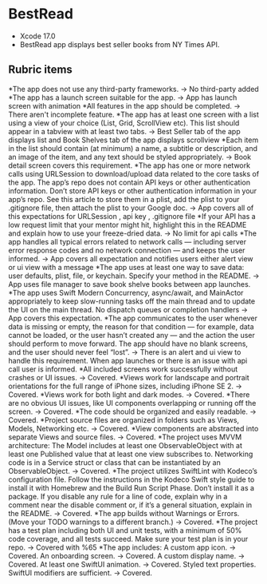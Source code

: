 # BestRead

* Xcode 17.0
* BestRead app displays best seller books from NY Times API.

## Rubric items
*The app does not use any third-party frameworks. -> No third-party added
*The app has a launch screen suitable for the app. -> App has launch screen with animation
*All features in the app should be completed. -> There aren't incomplete feature.
*The app has at least one screen with a list using a view of your choice (List, Grid, ScrollView etc). This list should appear in a tabview with at least two tabs. -> Best Seller tab of the app displays list and Book Shelves tab of the app displays scrollview
*Each item in the list should contain (at minimum) a name, a subtitle or description, and an image of the item, and any text should be styled appropriately. -> Book detail screen covers this requirement.
*The app has one or more network calls using URLSession to download/upload data related to the core tasks of the app. The app’s repo does not contain API keys or other authentication information. Don’t store API keys or other authentication information in your app’s repo. See this article to store them in a plist, add the plist to your .gitignore file, then attach the plist to your Google doc. -> App covers all of this expectations for URLSession , api key , .gitignore file
*If your API has a low request limit that your mentor might hit, highlight this in the README and explain how to use your freeze-dried data. -> No limit for api calls
*The app handles all typical errors related to network calls — including server error response codes and no network connection — and keeps the user informed. -> App covers all expectation and notifies users either alert view or ui view with a message
*The app uses at least one way to save data: user defaults, plist, file, or keychain. Specify your method in the README. -> App uses file manager to save book shelve books between app launches.
*The app uses Swift Modern Concurrency, async/await, and MainActor appropriately to keep slow-running tasks off the main thread and to update the UI on the main thread. No dispatch queues or completion handlers -> App covers this expectation.
*The app communicates to the user whenever data is missing or empty, the reason for that condition — for example, data cannot be loaded, or the user hasn’t created any — and the action the user should perform to move forward. The app should have no blank screens, and the user should never feel “lost”. -> There is an alert and ui view to handle this requirement. When app launches or there is an issue with api call user is informed.
*All included screens work successfully without crashes or UI issues. -> Covered.
*Views work for landscape and portrait orientations for the full range of iPhone sizes, including iPhone SE 2. -> Covered.
*Views work for both light and dark modes. -> Covered.
*There are no obvious UI issues, like UI components overlapping or running off the screen. -> Covered.
*The code should be organized and easily readable. -> Covered.
*Project source files are organized in folders such as Views, Models, Networking etc. -> Covered.
*View components are abstracted into separate Views and source files. -> Covered.
*The project uses MVVM architecture: The Model includes at least one ObservableObject with at least one Published value that at least one view subscribes to. Networking code is in a Service struct or class that can be instantiated by an ObservableObject. -> Covered.
*The project utilizes SwiftLint with Kodeco’s configuration file. Follow the instructions in the Kodeco Swift style guide to install it with Homebrew and the Build Run Script Phase. Don’t install it as a package. If you disable any rule for a line of code, explain why in a comment near the disable comment or, if it’s a general situation, explain in the README. -> Covered.
*The app builds without Warnings or Errors. (Move your TODO warnings to a different branch.) -> Covered.
*The project has a test plan including both UI and unit tests, with a minimum of 50% code coverage, and all tests succeed. Make sure your test plan is in your repo. -> Covered with %65 
*The app includes: A custom app icon. -> Covered. An onboarding screen. -> Covered. A custom display name. -> Covered. At least one SwiftUI animation. -> Covered. Styled text properties. SwiftUI modifiers are sufficient. -> Covered.










